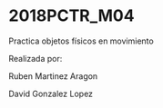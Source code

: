 # 2018PCTR_M04
Practica objetos físicos en movimiento 

Realizada por:

Ruben Martinez Aragon

David Gonzalez Lopez

